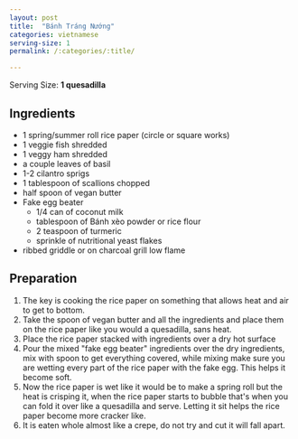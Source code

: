 ```yaml
---
layout: post
title:  "Bánh Tráng Nướng"
categories: vietnamese
serving-size: 1
permalink: /:categories/:title/

---
```


Serving Size: **1 quesadilla**

## Ingredients

- 1 spring/summer roll rice paper (circle or square works)
- 1 veggie fish shredded
- 1 veggy ham shredded
- a couple leaves of basil
- 1-2 cilantro sprigs
- 1 tablespoon of scallions chopped
- half spoon of vegan butter
- Fake egg beater
  - 1/4 can of coconut milk
  - tablespoon of Bánh xèo powder or rice flour
  - 2 teaspoon of turmeric
  - sprinkle of nutritional yeast flakes
- ribbed griddle or on charcoal grill low flame

## Preparation
1. The key is cooking the rice paper on something that allows heat and air to get to bottom.
2. Take the spoon of vegan butter and all the ingredients and place them on the rice paper like you would a quesadilla, sans heat.
3. Place the rice paper stacked with ingredients over a dry hot surface
4. Pour the mixed "fake egg beater" ingredients over the dry ingredients, mix with spoon to get everything covered, while mixing make sure you are wetting every part of the rice paper with the fake egg. This helps it become soft.
5. Now the rice paper is wet like it would be to make a spring roll but the heat is crisping it, when the rice paper starts to bubble that's when you can fold it over like a quesadilla and serve. Letting it sit helps the rice paper become more cracker like.
6. It is eaten whole almost like a crepe, do not try and cut it will fall apart.
